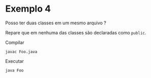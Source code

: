 # Exemplo 4

Posso ter duas classes em um mesmo arquivo ?

Repare que em nenhuma das classes são declaradas como `public`.

Compilar

    javac Foo.java

Executar

    java Foo
